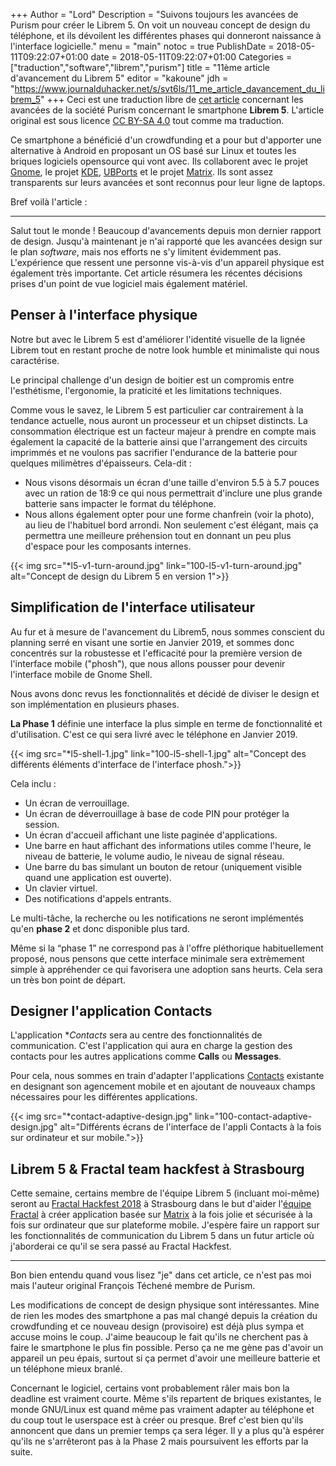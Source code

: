 +++
Author = "Lord"
Description = "Suivons toujours les avancées de Purism pour créer le Librem 5. On voit un nouveau concept de design du téléphone, et ils dévoilent les différentes phases qui donneront naissance à l'interface logicielle."
menu = "main"
notoc = true
PublishDate = 2018-05-11T09:22:07+01:00
date = 2018-05-11T09:22:07+01:00
Categories = ["traduction","software","librem","purism"]
title = "11ème article d'avancement du Librem 5"
editor = "kakoune"
jdh = "https://www.journalduhacker.net/s/svt6ls/11_me_article_davancement_du_librem_5"
+++
Ceci est une traduction libre de [cet article](https://puri.sm/posts/librem5-progress-report-11/) concernant les avancées de la société Purism concernant le smartphone **Librem 5**.
L'article original est sous licence [CC BY-SA 4.0](https://creativecommons.org/licenses/by-sa/4.0/) tout comme ma traduction.


Ce smartphone a bénéficié d'un crowdfunding et a pour but d'apporter une alternative à Android en proposant un OS basé sur Linux et toutes les briques logiciels opensource qui vont avec.
Ils collaborent avec le projet [Gnome](https://www.gnome.org), le projet [KDE](https://www.kde.org), [UBPorts](https://ubports.com/) et le projet [Matrix](https://matrix.org).
Ils sont assez transparents sur leurs avancées et sont reconnus pour leur ligne de laptops.

Bref voilà l'article :

<hr>

Salut tout le monde !
Beaucoup d'avancements depuis mon dernier rapport de design.
Jusqu'à maintenant je n'ai rapporté que les avancées design sur le plan *software*, mais nos efforts ne s'y limitent évidemment pas.
L'expérience que ressent une personne vis-à-vis d'un appareil physique est également très importante.
Cet article résumera les récentes décisions prises d'un point de vue logiciel mais également matériel.

## Penser à l'interface physique

Notre but avec le Librem 5 est d'améliorer l'identité visuelle de la lignée Librem tout en restant proche de notre look humble et minimaliste qui nous caractérise.

Le principal challenge d'un design de boitier est un compromis entre l'esthétisme, l'ergonomie, la praticité et les limitations techniques.

Comme vous le savez, le Librem 5 est particulier car contrairement à la tendance actuelle, nous auront un processeur et un chipset distincts.
La consommation électrique est un facteur majeur à prendre en compte mais également la capacité de la batterie ainsi que l'arrangement des circuits imprimmés et ne voulons pas sacrifier l'endurance de la batterie pour quelques milimètres d'épaisseurs. Cela-dit :

  - Nous visons désormais un écran d'une taille d'environ 5.5 à 5.7 pouces avec un ration de 18:9 ce qui nous permettrait d'inclure une plus grande batterie sans impacter le format du téléphone.
  - Nous allons également opter pour une forme chanfrein (voir la photo), au lieu de l'habituel bord arrondi. Non seulement c'est élégant, mais ça permettra une meilleure préhension tout en donnant un peu plus d'espace pour les composants internes.

{{< img src="*l5-v1-turn-around.jpg" link="100-l5-v1-turn-around.jpg" alt="Concept de design du Librem 5 en version 1">}}

## Simplification de l'interface utilisateur
Au fur et à mesure de l'avancement du Librem5, nous sommes conscient du planning serré en visant une sortie en Janvier 2019, et sommes donc concentrés sur la robustesse et l'efficacité pour la première version de l'interface mobile ("phosh"), que nous allons pousser pour devenir l'interface mobile de Gnome Shell.

Nous avons donc revus les fonctionnalités et décidé de diviser le design et son implémentation en plusieurs phases.

**La Phase 1** définie une interface la plus simple en terme de fonctionnalité et d'utilisation. C'est ce qui sera livré avec le téléphone en Janvier 2019.

{{< img src="*l5-shell-1.jpg" link="100-l5-shell-1.jpg" alt="Concept des différents éléments d'interface de l'interface phosh.">}}

Cela inclu :

  - Un écran de verrouillage.
  - Un écran de déverrouillage à base de code PIN pour protéger la session.
  - Un écran d'accueil affichant une liste paginée d'applications.
  - Une barre en haut affichant des informations utiles comme l'heure, le niveau de batterie, le volume audio, le niveau de signal réseau.
  - Une barre du bas simulant un bouton de retour (uniquement visible quand une application est ouverte).
  - Un clavier virtuel.
  - Des notifications d'appels entrants.

Le multi-tâche, la recherche ou les notifications ne seront implémentés qu'en **phase 2** et donc disponible plus tard.

Même si la “phase 1” ne correspond pas à l'offre pléthorique habituellement proposé, nous pensons que cette interface minimale sera extrèmement simple à appréhender ce qui favorisera une adoption sans heurts.
Cela sera un très bon point de départ.

## Designer l'application Contacts
L'application **Contacts* sera au centre des fonctionnalités de communication.
C'est l'application qui aura en charge la gestion des contacts pour les autres applications comme **Calls** ou **Messages**.

Pour cela, nous sommes en train d'adapter l'applications [Contacts](https://wiki.gnome.org/Apps/Contacts) existante en designant son agencement mobile et en ajoutant de nouveaux champs nécessaires pour les différentes applications.

{{< img src="*contact-adaptive-design.jpg" link="100-contact-adaptive-design.jpg" alt="Différents écrans de l'interface de l'appli Contacts à la fois sur ordinateur et sur mobile.">}}

## Librem 5 & Fractal team hackfest à Strasbourg
Cette semaine, certains membre de l'équipe Librem 5 (incluant moi-même) seront au [Fractal Hackfest 2018](https://wiki.gnome.org/Hackfests/Fractal2018) à Strasbourg dans le but d'aider l'[équipe Fractal](https://wiki.gnome.org/Apps/Fractal) à créer application basée sur [Matrix](https://matrix.org) à la fois jolie et sécurisée à la fois sur ordinateur que sur plateforme mobile.
J'espère faire un rapport sur les fonctionnalités de communication du Librem 5 dans un futur article où j'aborderai ce qu'il se sera passé au Fractal Hackfest.

---------------
Bon bien entendu quand vous lisez "je" dans cet article, ce n'est pas moi mais l'auteur original François Téchené membre de Purism.

Les modifications de concept de design physique sont intéressantes.
Mine de rien les modes des smartphone a pas mal changé depuis la création du crowdfunding et ce nouveau design (provisoire) est déjà plus sympa et accuse moins le coup.
J'aime beaucoup le fait qu'ils ne cherchent pas à faire le smartphone le plus fin possible.
Perso ça ne me gène pas d'avoir un appareil un peu épais, surtout si ça permet d'avoir une meilleure batterie et un téléphone mieux branlé.

Concernant le logiciel, certains vont probablement râler mais bon la deadline est vraiment courte.
Même s'ils repartent de briques existantes, le monde GNU/Linux est quand même pas vraiment adapter au téléphone et du coup tout le userspace est à créer ou presque.
Bref c'est bien qu'ils annoncent que dans un premier temps ça sera léger.
Il y a plus qu'à espérer qu'ils ne s'arrêteront pas à la Phase 2 mais poursuivent les efforts par la suite.
